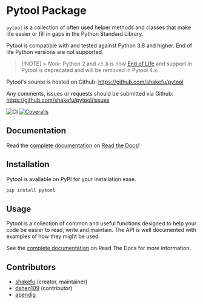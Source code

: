 # Pytool Package

`pytool` is a collection of often used
helper methods and classes that make life easier or fill in gaps in the
Python Standard Library.

Pytool is compatible with and tested against Python 3.8 and higher. End of life Python versions are not supported.

> [!NOTE] > _Note_: Python 2 and `<3.8` is now [End of
> Life](https://www.python.org/doc/sunset-python-2/) and support in Pytool
> is deprecated and will be removed in Pytool 4.x.

Pytool's source is hosted on Github: <https://github.com/shakefu/pytool>

Any comments, issues or requests should be submitted via Github:
<https://github.com/shakefu/pytool/issues>

![CI](https://github.com/shakefu/pytool/actions/workflows/ci.yaml/badge.svg)
[![Coveralls](https://coveralls.io/repos/shakefu/pytool/badge.svg?branch=master&service=github)](https://coveralls.io/github/shakefu/pytool?branch=master)

## Documentation

Read the [complete
documentation](https://pytool.readthedocs.org/en/latest/) on [Read the
Docs](https://readthedocs.org)!

## Installation

Pytool is available on PyPI for your installation ease.

```bash
pip install pytool
```

## Usage

Pytool is a collection of common and useful functions designed to help
your code be easier to read, write and maintain. The API is well
documented with examples of how they might be used.

See the [complete
documentation](https://pytool.readthedocs.org/en/latest/) on Read The
Docs for more information.

## Contributors

- [shakefu](https://github.com/shakefu) (creator, maintainer)
- [dshen109](https://github.com/dshen109) (contributor)
- [abendig](https://github.com/abendig)

